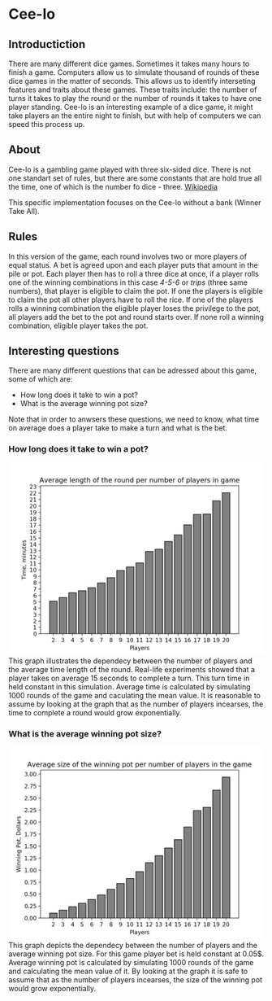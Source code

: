 # Cee-lo
## Introductiction
There are many different dice games. Sometimes it takes many hours to finish a game. Computers allow us to simulate thousand of rounds of these dice games in the matter of seconds. This allows us to identify interseting features and traits about these games. These traits include: the number of turns it takes to play the round or the number of rounds it takes to have one player standing. Cee-lo is an interesting example of a dice game, it might take players an the entire night to finish, but with help of computers we can speed this process up.

## About
Cee-lo is a gambling game played with three six-sided
dice. There is not one standart set of rules, but there
are some constants that are hold true all the time, one
of which is the number fo dice - three. [Wikipedia](https://en.wikipedia.org/wiki/Cee-lo)

This specific implementation focuses on the Cee-lo
without a bank (Winner Take All). 

## Rules
In this version of the game, each round involves two or
more players of equal status. A bet is agreed upon and
each player puts that amount in the pile or pot. Each
player then has to roll a three dice at once, if a
player rolls one of the winning combinations in this case
*4-5-6* or *trips* (three same numbers), that player is
eligible to claim the pot. If one the players is eligible
to claim the pot all other players have to roll the rice.
If one of the players rolls a winning combination the
eligible player loses the privilege to the pot, all
players add the bet to the pot and round starts over.
If none roll a winning combination, eligible player takes
the pot.  

## Interesting questions
There are many different questions that can be adressed about this game, some of which are:
- How long does it take to win a pot?
- What is the average winning pot size?  

Note that in order to anwsers these questions, we need to know, what time on average does a player take to make a turn and what is the bet. 
### How long does it take to win a pot?
![Plot 1](plot_time.png)
This graph illustrates the dependecy between the number of players and the average time length of the round. Real-life experiments showed that a player takes on average 15 seconds to complete a turn. This turn time in held constant in this simulation. Average time is calculated by simulating 1000 rounds of the game and caculating the mean value. It is reasonable to assume by looking at the graph that as the number of players incearses, the time to complete a round would grow exponentially.  

### What is the average winning pot size?
![Plot 2](plot_pot.png)
This graph depicts the dependecy between the number of players and the average winning pot size. For this game player bet is held constant at 0.05$. Average winning pot is calculated by simulating 1000 rounds of the game and calculating the mean value of it. By looking at the graph it is safe to assume that as the number of players incearses, the size of the winning pot would grow exponentially.


